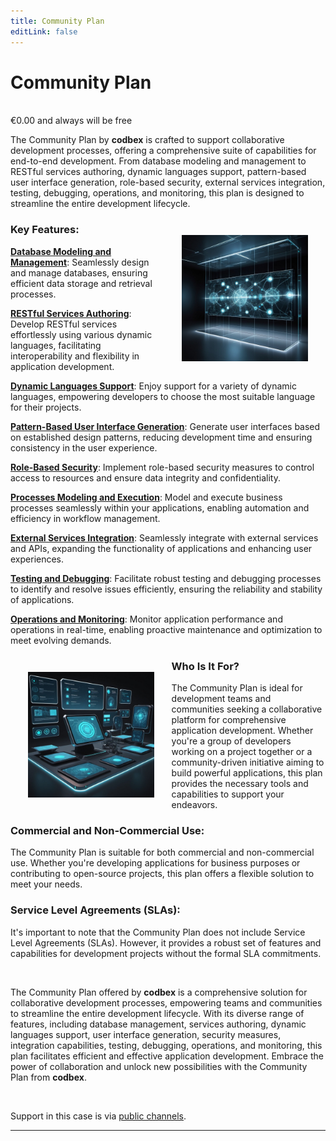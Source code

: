 ```yaml
---
title: Community Plan
editLink: false
---
```


# Community Plan
<br/>

<div class="price-tag">€0.00 and always will be free</div>

The Community Plan by <b>codbex</b> is crafted to support collaborative development processes, offering a comprehensive suite of capabilities for end-to-end development. From database modeling and management to RESTful services authoring, dynamic languages support, pattern-based user interface generation, role-based security, external services integration, testing, debugging, operations, and monitoring, this plan is designed to streamline the entire development lifecycle.

<div style="text-align: center;">
   <img src="/images/pricing/community.jpg" style="width: 40%; !important; float: right !important; padding: 2em"/>
</div>

### Key Features:

**[Database Modeling and Management](/documentation/tooling/databases/)**: Seamlessly design and manage databases, ensuring efficient data storage and retrieval processes.

**[RESTful Services Authoring](/documentation/platform/sdk/)**: Develop RESTful services effortlessly using various dynamic languages, facilitating interoperability and flexibility in application development.

**[Dynamic Languages Support](/documentation/platform/engines/)**: Enjoy support for a variety of dynamic languages, empowering developers to choose the most suitable language for their projects.

**[Pattern-Based User Interface Generation](/documentation/tooling/modeling/)**: Generate user interfaces based on established design patterns, reducing development time and ensuring consistency in the user experience.

**[Role-Based Security](/documentation/platform/engines/security)**: Implement role-based security measures to control access to resources and ensure data integrity and confidentiality.

**[Processes Modeling and Execution](/documentation/tooling/processes/)**: Model and execute business processes seamlessly within your applications, enabling automation and efficiency in workflow management.

**[External Services Integration](/documentation/tooling/integrations/)**: Seamlessly integrate with external services and APIs, expanding the functionality of applications and enhancing user experiences.

**[Testing and Debugging](/documentation/tooling/debugger/)**: Facilitate robust testing and debugging processes to identify and resolve issues efficiently, ensuring the reliability and stability of applications.

**[Operations and Monitoring](/documentation/tooling/operations/)**: Monitor application performance and operations in real-time, enabling proactive maintenance and optimization to meet evolving demands.

<div style="text-align: center;">
   <img src="/images/pricing/community-who.jpg" style="width: 40%; !important; float: left !important; padding: 2em"/>
</div>

### Who Is It For?

The Community Plan is ideal for development teams and communities seeking a collaborative platform for comprehensive application development. Whether you're a group of developers working on a project together or a community-driven initiative aiming to build powerful applications, this plan provides the necessary tools and capabilities to support your endeavors.

### Commercial and Non-Commercial Use:

The Community Plan is suitable for both commercial and non-commercial use. Whether you're developing applications for business purposes or contributing to open-source projects, this plan offers a flexible solution to meet your needs.

### Service Level Agreements (SLAs):

It's important to note that the Community Plan does not include Service Level Agreements (SLAs). However, it provides a robust set of features and capabilities for development projects without the formal SLA commitments.

<br>

The Community Plan offered by <b>codbex</b> is a comprehensive solution for collaborative development processes, empowering teams and communities to streamline the entire development lifecycle. With its diverse range of features, including database management, services authoring, dynamic languages support, user interface generation, security measures, integration capabilities, testing, debugging, operations, and monitoring, this plan facilitates efficient and effective application development. Embrace the power of collaboration and unlock new possibilities with the Community Plan from <b>codbex</b>.

<br>

Support in this case is via <a href="https://github.com/codbex/codbex-support/issues">public channels</a>.

<hr>
